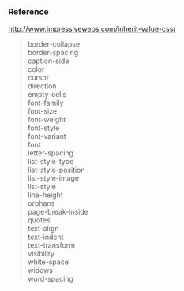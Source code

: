 ### Reference
<http://www.impressivewebs.com/inherit-value-css/>

> border-collapse  
> border-spacing  
> caption-side  
> color  
> cursor  
> direction  
> empty-cells  
> font-family  
> font-size  
> font-weight  
> font-style  
> font-variant  
> font  
> letter-spacing  
> list-style-type  
> list-style-position  
> list-style-image  
> list-style  
> line-height  
> orphans  
> page-break-inside  
> quotes  
> text-align  
> text-indent  
> text-transform  
> visibility  
> white-space  
> widows  
> word-spacing  

